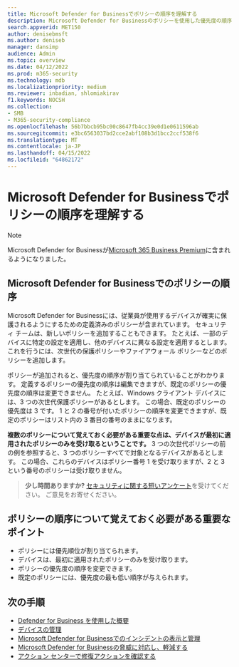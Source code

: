 ```yaml
---
title: Microsoft Defender for Businessでポリシーの順序を理解する
description: Microsoft Defender for Businessのポリシーを使用した優先度の順序について説明します
search.appverid: MET150
author: denisebmsft
ms.author: deniseb
manager: dansimp
audience: Admin
ms.topic: overview
ms.date: 04/12/2022
ms.prod: m365-security
ms.technology: mdb
ms.localizationpriority: medium
ms.reviewer: inbadian, shlomiakirav
f1.keywords: NOCSH
ms.collection:
- SMB
- M365-security-compliance
ms.openlocfilehash: 56b7bbcb95bc00c8647fb4cc39e0d1e0611596ab
ms.sourcegitcommit: e3bc6563037bd2cce2abf108b3d1bcc2ccf538f6
ms.translationtype: MT
ms.contentlocale: ja-JP
ms.lasthandoff: 04/15/2022
ms.locfileid: "64862172"
---
```

# <a name="understand-policy-order-in-microsoft-defender-for-business"></a>Microsoft Defender for Businessでポリシーの順序を理解する

> [!NOTE]
> Microsoft Defender for Businessが[Microsoft 365 Business Premium](../../business-premium/index.md)に含まれるようになりました。 

## <a name="policy-order-in-microsoft-defender-for-business"></a>Microsoft Defender for Businessでのポリシーの順序

Microsoft Defender for Businessには、従業員が使用するデバイスが確実に保護されるようにするための定義済みのポリシーが含まれています。 セキュリティ チームは、新しいポリシーを追加することもできます。 たとえば、一部のデバイスに特定の設定を適用し、他のデバイスに異なる設定を適用するとします。 これを行うには、次世代の保護ポリシーやファイアウォール ポリシーなどのポリシーを追加します。

ポリシーが追加されると、優先度の順序が割り当てられていることがわかります。 定義するポリシーの優先度の順序は編集できますが、既定のポリシーの優先度の順序は変更できません。 たとえば、Windows クライアント デバイスには、3 つの次世代保護ポリシーがあるとします。 この場合、既定のポリシーの優先度は 3 です。 1 と 2 の番号が付いたポリシーの順序を変更できますが、既定のポリシーはリスト内の 3 番目の番号のままになります。 

**複数のポリシーについて覚えておく必要がある重要な点は、デバイスが最初に適用されたポリシーのみを受け取るということです。** 3 つの次世代ポリシーの前の例を参照すると、3 つのポリシーすべてで対象となるデバイスがあるとします。 この場合、これらのデバイスはポリシー番号 1 を受け取りますが、2 と 3 という番号のポリシーは受け取りません。 

>
> **少し時間ありますか?**
> <a href="https://microsoft.qualtrics.com/jfe/form/SV_0JPjTPHGEWTQr4y" target="_blank">セキュリティに関する短いアンケート</a>を受けてください。 ご意見をお寄せください。
>

## <a name="key-points-to-remember-about-policy-order"></a>ポリシーの順序について覚えておく必要がある重要なポイント

- ポリシーには優先順位が割り当てられます。
- デバイスは、最初に適用されたポリシーのみを受け取ります。
- ポリシーの優先度の順序を変更できます。
- 既定のポリシーには、優先度の最も低い順序が与えられます。

## <a name="next-steps"></a>次の手順

- [Defender for Business を使用した概要](mdb-get-started.md)
- [デバイスの管理](mdb-manage-devices.md)
- [Microsoft Defender for Businessでのインシデントの表示と管理](mdb-view-manage-incidents.md)
- [Microsoft Defender for Businessの脅威に対応し、軽減する](mdb-respond-mitigate-threats.md)
- [アクション センターで修復アクションを確認する](mdb-review-remediation-actions.md)